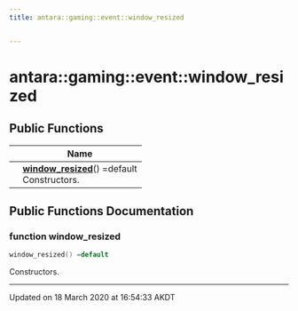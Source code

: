 ```yaml
---
title: antara::gaming::event::window_resized


---
```


# antara::gaming::event::window_resized















## Public Functions

|                | Name           |
| -------------- | -------------- |
|  | **[window_resized](Classes/structantara_1_1gaming_1_1event_1_1window__resized.md#function-window_resized)**() =default <br>Constructors.  |












## Public Functions Documentation

### function window_resized

```cpp
window_resized() =default
```

Constructors. 

































-------------------------------

Updated on 18 March 2020 at 16:54:33 AKDT